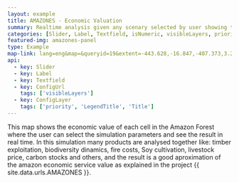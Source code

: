```yaml
---
layout: example
title: AMAZONES - Economic Valuation
summary: Realtime analysis given any scenary selected by user showing the forest value.
categories: [Slider, Label, Textfield, isNumeric, visibleLayers, priority, LegendTitle, Title]
featured-img: amazones-panel
type: Example
map-link: lang=eng&map=&queryid=19&extent=-443.628,-16.847,-407.373,3.294&tools=helpintro,layerchooser,zoomextent,customzoom,getfeature,hovershowlegend&options=scale,startopened,hidestylechooser,enablequeries,capabilities&visiblelayers=-1
api: 
  - key: Slider
  - key: Label
  - key: Textfield
  - key: ConfigUrl
    tags: ['visibleLayers']
  - key: ConfigLayer
    tags: ['priority', 'LegendTitle', 'Title']
---
```

This map shows the economic value of each cell in the Amazon Forest where the user can select the simulation parameters and see the result in real time. In this simulation many products are analysed together like: timber exploitation, biodiversity dinamics, fire costs, Soy cultivation, livestock price, carbon stocks and others, and the result is a good aproximation of the amazon economic service value as explained in the project {{ site.data.urls.AMAZONES }}.
